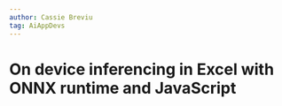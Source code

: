```yaml
---
author: Cassie Breviu
tag: AiAppDevs
---
```


# On device inferencing in Excel with ONNX runtime and JavaScript
